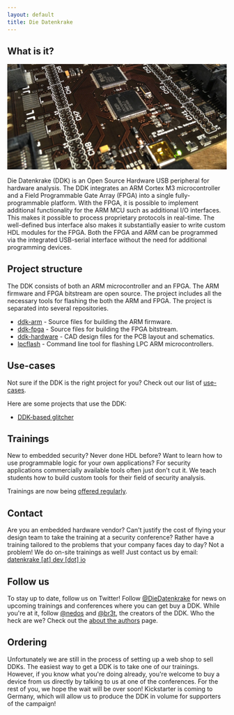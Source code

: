 ```yaml
---
layout: default
title: Die Datenkrake
---
```


## What is it?

![Die Datenkrake](images/ddk_crop.jpg)

Die Datenkrake (DDK) is an Open Source Hardware USB peripheral for hardware analysis.
The DDK integrates an ARM Cortex M3 microcontroller and a Field Programmable Gate Array (FPGA) into a single fully-programmable platform.
With the FPGA, it is possible to implement additional functionality for the ARM MCU such as additional I/O interfaces.
This makes it possible to process proprietary protocols in real-time.
The well-defined bus interface also makes it substantially easier to write custom HDL modules for the FPGA.
Both the FPGA and ARM can be programmed via the integrated USB-serial interface without the need for additional programming devices.

## Project structure

The DDK consists of both an ARM microcontroller and an FPGA.
The ARM firmware and FPGA bitstream are open source.
The project includes all the necessary tools for flashing the both the ARM and FPGA.
The project is separated into several repositories.

* [ddk-arm](ddk-arm) - Source files for building the ARM firmware.
* [ddk-fpga](ddk-fpga) - Source files for building the FPGA bitstream.
* [ddk-hardware](ddk-hardware) - CAD design files for the PCB layout and schematics.
* [lpcflash](https://github.com/ddk/lpcflash) - Command line tool for flashing LPC ARM microcontrollers.

## Use-cases

Not sure if the DDK is the right project for you?
Check out our list of [use-cases](use-cases).

Here are some projects that use the DDK:

* [DDK-based glitcher](https://github.com/rgsilva/ddk-fpga)

## Trainings

New to embedded security?
Never done HDL before? 
Want to learn how to use programmable logic for your own applications?
For security applications commercially available tools often just don't cut it.
We teach students how to build custom tools for their field of security analysis.

Trainings are now being [offered regularly](http://toothless.co/trainings/).

## Contact

Are you an embedded hardware vendor?
Can't justify the cost of flying your design team to take the training at a security conference?
Rather have a training tailored to the problems that your company faces day to day?
Not a problem!
We do on-site trainings as well!
Just contact us by email: <a href="javascript:linkTo_UnCryptMailto('nbjmup;ebufolsblfAefw/jp');">datenkrake [at] dev [dot] io</a>

## Follow us

To stay up to date, follow us on Twitter!
Follow [@DieDatenkrake](http://twitter.com/diedatenkrake) for news on upcoming trainings and conferences where you can get buy a DDK.
While you're at it, follow [@nedos](http://twitter.com/nedos) and [@br3t](http://twitter.com/br3t), the creators of the DDK.
Who the heck are we?
Check out the [about the authors](authors) page.

## Ordering

Unfortunately we are still in the process of setting up a web shop to sell DDKs.
The easiest way to get a DDK is to take one of our trainings.
However, if you know what you're doing already, you're welcome to buy a device from us directly by talking to us at one of the conferences.
For the rest of you, we hope the wait will be over soon!
Kickstarter is coming to Germany, which will allow us to produce the DDK in volume for supporters of the campaign!
